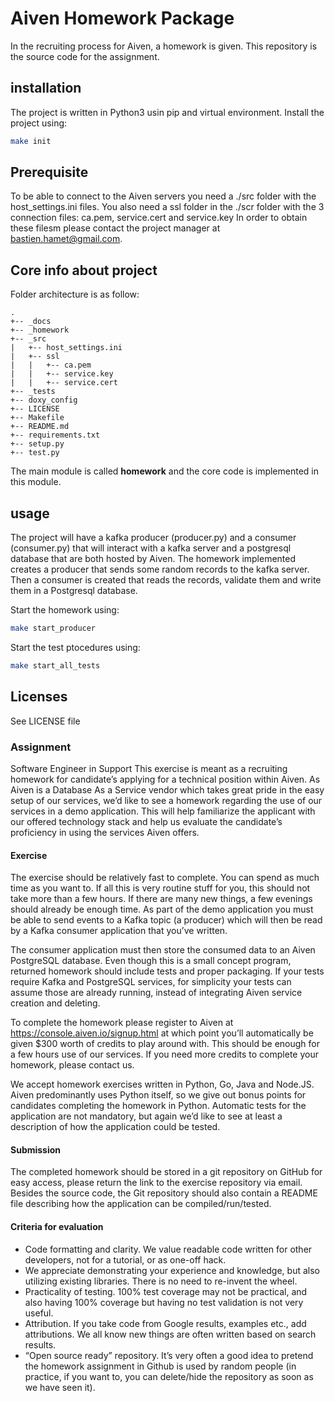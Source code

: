# Aiven Homework Package
In the recruiting process for Aiven, a homework is given. This repository is the source code for the assignment. 

## installation
The project is written in Python3 usin pip and virtual environment. Install the project using:
```bash
make init
```

## Prerequisite
To be able to connect to the Aiven servers you need a ./src folder with the host\_settings.ini files. You also need a ssl folder in the ./scr folder with the 3 connection files: ca.pem, service.cert and service.key
In order to obtain these filesm please contact the project manager at bastien.hamet@gmail.com.

## Core info about project
Folder architecture is as follow:

```
.
+-- _docs
+-- _homework
+-- _src
|   +-- host_settings.ini
|   +-- ssl
|   |	+-- ca.pem
|   |	+-- service.key
|   |	+-- service.cert
+-- _tests
+-- doxy_config
+-- LICENSE
+-- Makefile
+-- README.md
+-- requirements.txt
+-- setup.py
+-- test.py
```

The main module is called **homework** and the core code is implemented in this module.

## usage
The project will have a kafka producer (producer.py) and a consumer (consumer.py) that will interact with a kafka server and a postgresql database that are both hosted by Aiven. The homework implemented creates a producer that sends some random records to the kafka server. Then a consumer is created that reads the records, validate them and write them in a Postgresql database.

Start the homework using:
```bash
make start_producer
```

Start the test ptocedures using:
```bash
make start_all_tests
```

## Licenses
See LICENSE file

### Assignment
Software Engineer in Support
This exercise is meant as a recruiting homework for candidate’s applying for a technical position within Aiven. As Aiven is a Database As a Service vendor which takes great pride in the easy setup of our services, we’d like to see a homework regarding the use of our services in a demo application. This will help familiarize the applicant with our offered technology stack and help us evaluate the candidate’s proficiency in using the services Aiven offers.

#### Exercise

The exercise should be relatively fast to complete. You can spend as much time as you want to. If all this is very routine stuff for you, this should not take more than a few hours. If there are many new things, a few evenings should already be enough time.
As part of the demo application you must be able to send events to a Kafka topic (a producer) which will then be read by a Kafka consumer application that you’ve written.

The consumer application must then store the consumed data to an Aiven PostgreSQL database.
Even though this is a small concept program, returned homework should include tests and proper packaging. If your tests require Kafka and PostgreSQL services, for simplicity your tests can assume those are already running, instead of integrating Aiven service creation and deleting.

To complete the homework please register to Aiven at https://console.aiven.io/signup.html at which point you’ll automatically be given $300 worth of credits to play around with. This should be enough for a few hours use of our services. If you need more credits to complete your homework, please contact us.

We accept homework exercises written in Python, Go, Java and Node.JS. Aiven predominantly uses Python itself, so we give out bonus points for candidates completing the homework in Python.
Automatic tests for the application are not mandatory, but again we’d like to see at least a description of how the application could be tested.

#### Submission 

The completed homework should be stored in a git repository on GitHub for easy access, please return the link to the exercise repository via email.
Besides the source code, the Git repository should also contain a README file describing how the application can be compiled/run/tested.

#### Criteria for evaluation 
* Code formatting and clarity. We value readable code written for other developers, not for a tutorial, or as one-off hack.
* We appreciate demonstrating your experience and knowledge, but also utilizing existing libraries. There is no need to re-invent the wheel.
* Practicality of testing. 100% test coverage may not be practical, and also having 100% coverage but having no test validation is not very useful.
* Attribution. If you take code from Google results, examples etc., add attributions. We all know new things are often written based on search results.
* “Open source ready” repository. It’s very often a good idea to pretend the homework assignment in Github is used by random people (in practice, if you want to, you can delete/hide the repository as soon as we have seen it).

